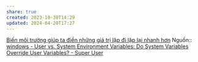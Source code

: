 ```yaml
---
share: true
created: 2023-10-30T14:29
updated: 2024-04-20T17:27
---
```


[Biến môi trường giúp ta điền những giá trị lặp đi lặp lại nhanh hơn](./Bi%E1%BA%BFn%20m%C3%B4i%20tr%C6%B0%E1%BB%9Dng%20gi%C3%BAp%20ta%20%C4%91i%E1%BB%81n%20nh%E1%BB%AFng%20gi%C3%A1%20tr%E1%BB%8B%20l%E1%BA%B7p%20%C4%91i%20l%E1%BA%B7p%20l%E1%BA%A1i%20nhanh%20h%C6%A1n.md)
Nguồn:: [windows - User vs. System Environment Variables: Do System Variables Override User Variables? - Super User](https://superuser.com/a/878382/301042)
